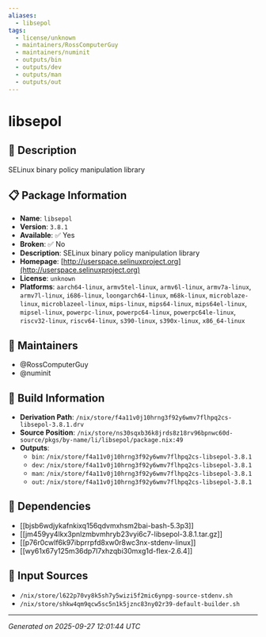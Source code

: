 ```yaml
---
aliases:
  - libsepol
tags:
  - license/unknown
  - maintainers/RossComputerGuy
  - maintainers/numinit
  - outputs/bin
  - outputs/dev
  - outputs/man
  - outputs/out
---
```


# libsepol

## 📝 Description

SELinux binary policy manipulation library

## 📋 Package Information

- **Name**: `libsepol`
- **Version**: `3.8.1`
- **Available**: ✅ Yes
- **Broken**: ✅ No
- **Description**: SELinux binary policy manipulation library
- **Homepage**: [http://userspace.selinuxproject.org](http://userspace.selinuxproject.org)
- **License**: `unknown`
- **Platforms**: `aarch64-linux`, `armv5tel-linux`, `armv6l-linux`, `armv7a-linux`, `armv7l-linux`, `i686-linux`, `loongarch64-linux`, `m68k-linux`, `microblaze-linux`, `microblazeel-linux`, `mips-linux`, `mips64-linux`, `mips64el-linux`, `mipsel-linux`, `powerpc-linux`, `powerpc64-linux`, `powerpc64le-linux`, `riscv32-linux`, `riscv64-linux`, `s390-linux`, `s390x-linux`, `x86_64-linux`
## 👥 Maintainers

- @RossComputerGuy
- @numinit


## 🔧 Build Information

- **Derivation Path**: `/nix/store/f4a11v0j10hrng3f92y6wmv7flhpq2cs-libsepol-3.8.1.drv`
- **Source Position**: `/nix/store/ns30sqxb36k8jrds8z18rv96bpnwc60d-source/pkgs/by-name/li/libsepol/package.nix:49`
- **Outputs**:
  - `bin`:  `/nix/store/f4a11v0j10hrng3f92y6wmv7flhpq2cs-libsepol-3.8.1`
  - `dev`:  `/nix/store/f4a11v0j10hrng3f92y6wmv7flhpq2cs-libsepol-3.8.1`
  - `man`:  `/nix/store/f4a11v0j10hrng3f92y6wmv7flhpq2cs-libsepol-3.8.1`
  - `out`:  `/nix/store/f4a11v0j10hrng3f92y6wmv7flhpq2cs-libsepol-3.8.1`

## 🔗 Dependencies

- [[bjsb6wdjykafnkixq156qdvmxhsm2bai-bash-5.3p3]]
- [[jm459yy4lkx3pnlzmbvmhryb23vyi6c7-libsepol-3.8.1.tar.gz]]
- [[p76r0cwlf6k97ibprrpfd8xw0r8wc3nx-stdenv-linux]]
- [[wy61x67y125m36dp7l7xhzqbi30mxg1d-flex-2.6.4]]

## 📁 Input Sources

- `/nix/store/l622p70vy8k5sh7y5wizi5f2mic6ynpg-source-stdenv.sh`
- `/nix/store/shkw4qm9qcw5sc5n1k5jznc83ny02r39-default-builder.sh`

---
*Generated on 2025-09-27 12:01:44 UTC*

